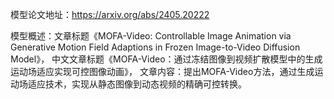 模型论文地址：https://arxiv.org/abs/2405.20222

模型概述：文章标题《MOFA-Video: Controllable Image Animation via Generative Motion Field Adaptions in Frozen Image-to-Video Diffusion Model》，
中文文章标题《MOFA-Video：通过冻结图像到视频扩散模型中的生成运动场适应实现可控图像动画》，
文章内容：提出MOFA-Video方法，通过生成运动场适应技术，实现从静态图像到动态视频的精确可控转换。
